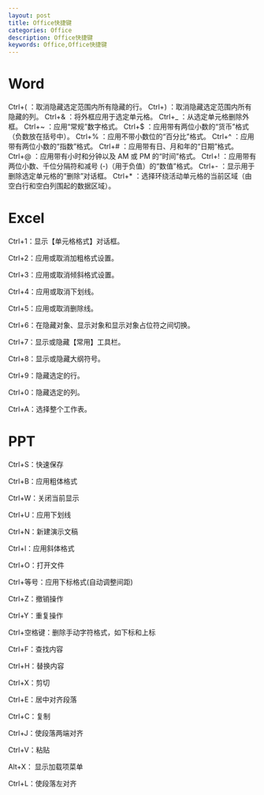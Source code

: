 ```yaml
---
layout: post
title: Office快捷键
categories: Office
description: Office快捷键
keywords: Office,Office快捷键
---
```


# Word

Ctrl+( ：取消隐藏选定范围内所有隐藏的行。 
Ctrl+) ：取消隐藏选定范围内所有隐藏的列。 
Ctrl+& ：将外框应用于选定单元格。 
Ctrl+_ ：从选定单元格删除外框。 
Ctrl+~ ：应用“常规”数字格式。 
Ctrl+$ ：应用带有两位小数的“货币”格式（负数放在括号中）。 
Ctrl+% ：应用不带小数位的“百分比”格式。 
Ctrl+^ ：应用带有两位小数的“指数”格式。 
Ctrl+# ：应用带有日、月和年的“日期”格式。 
Ctrl+@ ：应用带有小时和分钟以及 AM 或 PM 的“时间”格式。 
Ctrl+! ：应用带有两位小数、千位分隔符和减号 (-)（用于负值）的“数值”格式。 
Ctrl+- ：显示用于删除选定单元格的“删除”对话框。 
Ctrl+* ：选择环绕活动单元格的当前区域（由空白行和空白列围起的数据区域）。

# Excel

Ctrl+1：显示【单元格格式】对话框。

Ctrl+2：应用或取消加粗格式设置。

Ctrl+3：应用或取消倾斜格式设置。

Ctrl+4：应用或取消下划线。

Ctrl+5：应用或取消删除线。 

Ctrl+6：在隐藏对象、显示对象和显示对象占位符之间切换。

Ctrl+7：显示或隐藏【常用】工具栏。

Ctrl+8：显示或隐藏大纲符号。

Ctrl+9：隐藏选定的行。

Ctrl+0：隐藏选定的列。

Ctrl+A：选择整个工作表。 



# PPT

Ctrl+S：快速保存

Ctrl+B：应用粗体格式

Ctrl+W：关闭当前显示

Ctrl+U：应用下划线

Ctrl+N：新建演示文稿

Ctrl+l：应用斜体格式

Ctrl+O：打开文件

Ctrl+等号：应用下标格式(自动调整间距)

Ctrl+Z：撤销操作

Ctrl+Y：重复操作

Ctrl+空格键：删除手动字符格式，如下标和上标

Ctrl+F：查找内容

Ctrl+H：替换内容

Ctrl+X：剪切

Ctrl+E：居中对齐段落

Ctrl+C：复制

Ctrl+J：使段落两端对齐

Ctrl+V：粘贴

Alt+X： 显示加载项菜单

Ctrl+L：使段落左对齐